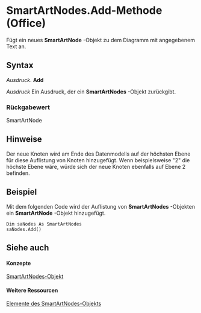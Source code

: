 
# SmartArtNodes.Add-Methode (Office)

Fügt ein neues  **SmartArtNode** -Objekt zu dem Diagramm mit angegebenem Text an.


## Syntax

 _Ausdruck_. **Add**

 _Ausdruck_ Ein Ausdruck, der ein **SmartArtNodes** -Objekt zurückgibt.


### Rückgabewert

SmartArtNode


## Hinweise

Der neue Knoten wird am Ende des Datenmodells auf der höchsten Ebene für diese Auflistung von Knoten hinzugefügt. Wenn beispielsweise "2" die höchste Ebene wäre, würde sich der neue Knoten ebenfalls auf Ebene 2 befinden.


## Beispiel

Mit dem folgenden Code wird der Auflistung von  **SmartArtNodes** -Objekten ein **SmartArtNode** -Objekt hinzugefügt.


```
Dim saNodes As SmartArtNodes 
saNodes.Add()
```


## Siehe auch


#### Konzepte


[SmartArtNodes-Objekt](4c35e5a4-15a1-dd6d-85a2-eb30cbaa3093.md)
#### Weitere Ressourcen


[Elemente des SmartArtNodes-Objekts](http://msdn.microsoft.com/library/1ebf55b0-5b97-5c4e-5d7f-d119ba051bf4%28Office.15%29.aspx)
